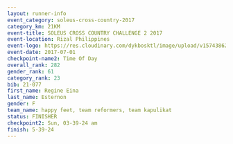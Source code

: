 ```yaml
---
layout: runner-info 
event_category: soleus-cross-country-2017 
category_km: 21KM 
event-title: SOLEUS CROSS COUNTRY CHALLENGE 2 2017 
event-location: Rizal Philippines 
event-logo: https://res.cloudinary.com/dykbosktl/image/upload/v1574386221/Logo/profile_photo_kq3r4d.jpg 
event-date: 2017-07-01 
checkpoint-name2: Time Of Day 
overall_rank: 282
gender_rank: 61
category_rank: 23
bib: 21-077
first_name: Regine Eina
last_name: Esternon
gender: F
team_name: happy feet, team reformers, team kapulikat
status: FINISHER
checkpoint2: Sun, 03-39-24 am
finish: 5-39-24
---
```

